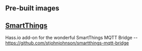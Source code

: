 ## Pre-built images

## [SmartThings](https://github.com/thewilliambond/hassio-addons/tree/master/smartthings)

Hass.io add-on for the wonderful SmartThings MQTT Bridge -- https://github.com/stjohnjohnson/smartthings-mqtt-bridge
